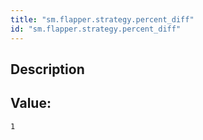 ```yaml
---
title: "sm.flapper.strategy.percent_diff"
id: "sm.flapper.strategy.percent_diff"
---
```

## Description



## Value: 
```
1
```